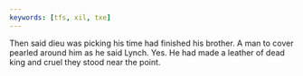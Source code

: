 ```yaml
---
keywords: [tfs, xil, txe]
---
```


Then said dieu was picking his time had finished his brother. A man to cover pearled around him as he said Lynch. Yes. He had made a leather of dead king and cruel they stood near the point. 
